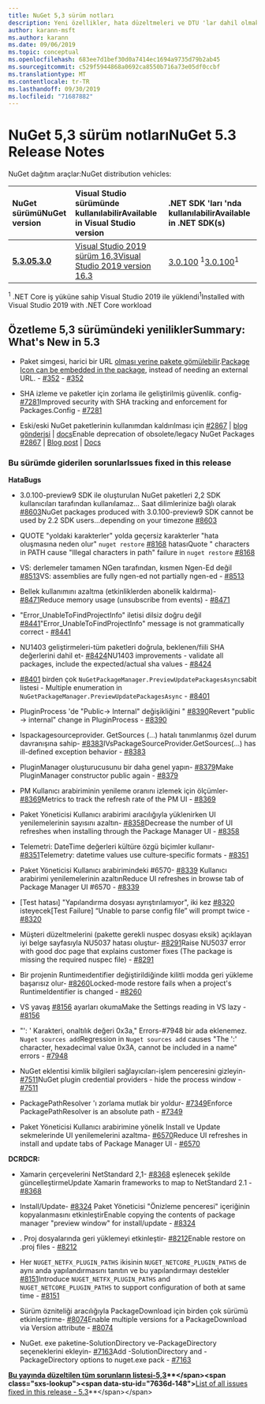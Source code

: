 ```yaml
---
title: NuGet 5,3 sürüm notları
description: Yeni özellikler, hata düzeltmeleri ve DTU 'lar dahil olmak üzere NuGet 5,3 sürüm notları.
author: karann-msft
ms.author: karann
ms.date: 09/06/2019
ms.topic: conceptual
ms.openlocfilehash: 683ee7d1bef30d0a7414ec1694a9735d79b2ab45
ms.sourcegitcommit: c529f5944868a0692ca8550b716a73e05df0ccbf
ms.translationtype: MT
ms.contentlocale: tr-TR
ms.lasthandoff: 09/30/2019
ms.locfileid: "71687882"
---
```

# <a name="nuget-53-release-notes"></a><span data-ttu-id="7636d-103">NuGet 5,3 sürüm notları</span><span class="sxs-lookup"><span data-stu-id="7636d-103">NuGet 5.3 Release Notes</span></span>

<span data-ttu-id="7636d-104">NuGet dağıtım araçlar:</span><span class="sxs-lookup"><span data-stu-id="7636d-104">NuGet distribution vehicles:</span></span>

| <span data-ttu-id="7636d-105">NuGet sürümü</span><span class="sxs-lookup"><span data-stu-id="7636d-105">NuGet version</span></span> | <span data-ttu-id="7636d-106">Visual Studio sürümünde kullanılabilir</span><span class="sxs-lookup"><span data-stu-id="7636d-106">Available in Visual Studio version</span></span>| <span data-ttu-id="7636d-107">.NET SDK 'ları 'nda kullanılabilir</span><span class="sxs-lookup"><span data-stu-id="7636d-107">Available in .NET SDK(s)</span></span>|
|:---|:---|:---|
| [<span data-ttu-id="7636d-108">**5.3.0**</span><span class="sxs-lookup"><span data-stu-id="7636d-108">**5.3.0**</span></span>](https://nuget.org/downloads) | [<span data-ttu-id="7636d-109">Visual Studio 2019 sürüm 16,3</span><span class="sxs-lookup"><span data-stu-id="7636d-109">Visual Studio 2019 version 16.3</span></span>](https://visualstudio.microsoft.com/downloads/) | <span data-ttu-id="7636d-110">[3.0.100](https://dotnet.microsoft.com/download/dotnet-core/3.0) <sup>1</sup></span><span class="sxs-lookup"><span data-stu-id="7636d-110">[3.0.100](https://dotnet.microsoft.com/download/dotnet-core/3.0)<sup>1</sup></span></span> |

<span data-ttu-id="7636d-111"><sup>1</sup> .NET Core iş yüküne sahip Visual Studio 2019 ile yüklendi</span><span class="sxs-lookup"><span data-stu-id="7636d-111"><sup>1</sup>Installed with Visual Studio 2019 with .NET Core workload</span></span>

## <a name="summary-whats-new-in-53"></a><span data-ttu-id="7636d-112">Özetleme 5,3 sürümündeki yenilikler</span><span class="sxs-lookup"><span data-stu-id="7636d-112">Summary: What's New in 5.3</span></span>

* <span data-ttu-id="7636d-113">Paket simgesi, harici bir URL [olması yerine pakete gömülebilir](../reference/msbuild-targets.md#packing-an-icon-image-file).</span><span class="sxs-lookup"><span data-stu-id="7636d-113">[Package Icon can be embedded in the package](../reference/msbuild-targets.md#packing-an-icon-image-file), instead of needing an external URL.</span></span><span data-ttu-id="7636d-114"> - [#352](https://github.com/NuGet/Home/issues/352)</span><span class="sxs-lookup"><span data-stu-id="7636d-114"> - [#352](https://github.com/NuGet/Home/issues/352)</span></span>

* <span data-ttu-id="7636d-115">SHA izleme ve paketler için zorlama ile geliştirilmiş güvenlik. config- [#7281](https://github.com/NuGet/Home/issues/7281)</span><span class="sxs-lookup"><span data-stu-id="7636d-115">Improved security with SHA tracking and enforcement for Packages.Config - [#7281](https://github.com/NuGet/Home/issues/7281)</span></span>

* <span data-ttu-id="7636d-116">Eski/eski NuGet paketlerinin kullanımdan kaldırılması için [#2867](https://github.com/NuGet/Home/issues/2867) | [blog gönderisi](https://devblogs.microsoft.com/nuget/deprecating-packages-on-nuget-org/) | [docs](https://docs.microsoft.com/en-us/nuget/nuget-org/deprecate-packages)</span><span class="sxs-lookup"><span data-stu-id="7636d-116">Enable deprecation of obsolete/legacy NuGet Packages [#2867](https://github.com/NuGet/Home/issues/2867) | [Blog post](https://devblogs.microsoft.com/nuget/deprecating-packages-on-nuget-org/) | [Docs](https://docs.microsoft.com/en-us/nuget/nuget-org/deprecate-packages)</span></span>

### <a name="issues-fixed-in-this-release"></a><span data-ttu-id="7636d-117">Bu sürümde giderilen sorunlar</span><span class="sxs-lookup"><span data-stu-id="7636d-117">Issues fixed in this release</span></span>

<span data-ttu-id="7636d-118">**Hata**</span><span class="sxs-lookup"><span data-stu-id="7636d-118">**Bugs**</span></span>

* <span data-ttu-id="7636d-119">3\.0.100-preview9 SDK ile oluşturulan NuGet paketleri 2,2 SDK kullanıcıları tarafından kullanılamaz... Saat dilimlerinize bağlı olarak [#8603](https://github.com/NuGet/Home/issues/8603)</span><span class="sxs-lookup"><span data-stu-id="7636d-119">NuGet packages produced with 3.0.100-preview9 SDK cannot be used by 2.2 SDK users...depending on your timezone [#8603](https://github.com/NuGet/Home/issues/8603)</span></span>

* <span data-ttu-id="7636d-120">QUOTE "yoldaki karakterler" yolda geçersiz karakterler "hata oluşmasına neden olur" `nuget restore` [#8168](https://github.com/NuGet/Home/issues/8168) hatası</span><span class="sxs-lookup"><span data-stu-id="7636d-120">Quote " characters in PATH cause "Illegal characters in path" failure in `nuget restore` [#8168](https://github.com/NuGet/Home/issues/8168)</span></span>

* <span data-ttu-id="7636d-121">VS: derlemeler tamamen NGen tarafından, kısmen Ngen-Ed değil [#8513](https://github.com/NuGet/Home/issues/8513)</span><span class="sxs-lookup"><span data-stu-id="7636d-121">VS: assemblies are fully ngen-ed not partially ngen-ed - [#8513](https://github.com/NuGet/Home/issues/8513)</span></span>

* <span data-ttu-id="7636d-122">Bellek kullanımını azaltma (etkinliklerden abonelik kaldırma)- [#8471](https://github.com/NuGet/Home/issues/8471)</span><span class="sxs-lookup"><span data-stu-id="7636d-122">Reduce memory usage (unsubscribe from events) - [#8471](https://github.com/NuGet/Home/issues/8471)</span></span>

* <span data-ttu-id="7636d-123">"Error_UnableToFindProjectInfo" iletisi dilsiz doğru değil [#8441](https://github.com/NuGet/Home/issues/8441)</span><span class="sxs-lookup"><span data-stu-id="7636d-123">"Error_UnableToFindProjectInfo" message is not grammatically correct - [#8441](https://github.com/NuGet/Home/issues/8441)</span></span>

* <span data-ttu-id="7636d-124">NU1403 geliştirmeleri-tüm paketleri doğrula, beklenen/fiili SHA değerlerini dahil et- [#8424](https://github.com/NuGet/Home/issues/8424)</span><span class="sxs-lookup"><span data-stu-id="7636d-124">NU1403 improvements - validate all packages, include the expected/actual sha values - [#8424](https://github.com/NuGet/Home/issues/8424)</span></span>

* <span data-ttu-id="7636d-125">[#8401](https://github.com/NuGet/Home/issues/8401) birden çok `NuGetPackageManager.PreviewUpdatePackagesAsync`sabit listesi  - </span><span class="sxs-lookup"><span data-stu-id="7636d-125">Multiple enumeration in `NuGetPackageManager.PreviewUpdatePackagesAsync` - [#8401](https://github.com/NuGet/Home/issues/8401)</span></span>

* <span data-ttu-id="7636d-126">PluginProcess 'de "Public-> Internal" değişikliğini " [#8390](https://github.com/NuGet/Home/issues/8390)</span><span class="sxs-lookup"><span data-stu-id="7636d-126">Revert "public -> internal" change in PluginProcess - [#8390](https://github.com/NuGet/Home/issues/8390)</span></span>

* <span data-ttu-id="7636d-127">Ispackagesourceprovider. GetSources (...) hatalı tanımlanmış özel durum davranışına sahip- [#8383](https://github.com/NuGet/Home/issues/8383)</span><span class="sxs-lookup"><span data-stu-id="7636d-127">IVsPackageSourceProvider.GetSources(…) has ill-defined exception behavior - [#8383](https://github.com/NuGet/Home/issues/8383)</span></span>

* <span data-ttu-id="7636d-128">PluginManager oluşturucusunu bir daha genel yapın- [#8379](https://github.com/NuGet/Home/issues/8379)</span><span class="sxs-lookup"><span data-stu-id="7636d-128">Make PluginManager constructor public again - [#8379](https://github.com/NuGet/Home/issues/8379)</span></span>

* <span data-ttu-id="7636d-129">PM Kullanıcı arabiriminin yenileme oranını izlemek için ölçümler- [#8369](https://github.com/NuGet/Home/issues/8369)</span><span class="sxs-lookup"><span data-stu-id="7636d-129">Metrics to track the refresh rate of the PM UI - [#8369](https://github.com/NuGet/Home/issues/8369)</span></span>

* <span data-ttu-id="7636d-130">Paket Yöneticisi Kullanıcı arabirimi aracılığıyla yüklenirken UI yenilemelerinin sayısını azaltın- [#8358](https://github.com/NuGet/Home/issues/8358)</span><span class="sxs-lookup"><span data-stu-id="7636d-130">Decrease the number of UI refreshes when installing through the Package Manager UI - [#8358](https://github.com/NuGet/Home/issues/8358)</span></span>

* <span data-ttu-id="7636d-131">Telemetri: DateTime değerleri kültüre özgü biçimler kullanır- [#8351](https://github.com/NuGet/Home/issues/8351)</span><span class="sxs-lookup"><span data-stu-id="7636d-131">Telemetry:  datetime values use culture-specific formats - [#8351](https://github.com/NuGet/Home/issues/8351)</span></span>

* <span data-ttu-id="7636d-132">Paket Yöneticisi Kullanıcı arabirimindeki #6570- [#8339](https://github.com/NuGet/Home/issues/8339) Kullanıcı arabirimi yenilemelerinin azaltın</span><span class="sxs-lookup"><span data-stu-id="7636d-132">Reduce UI refreshes in browse tab of Package Manager UI #6570 - [#8339](https://github.com/NuGet/Home/issues/8339)</span></span>

* <span data-ttu-id="7636d-133">[Test hatası] "Yapılandırma dosyası ayrıştırılamıyor", iki kez [#8320](https://github.com/NuGet/Home/issues/8320) isteyecek</span><span class="sxs-lookup"><span data-stu-id="7636d-133">[Test Failure] “Unable to parse config file” will prompt twice - [#8320](https://github.com/NuGet/Home/issues/8320)</span></span>

* <span data-ttu-id="7636d-134">Müşteri düzeltmelerini (pakette gerekli nuspec dosyası eksik) açıklayan iyi belge sayfasıyla NU5037 hatası oluştur- [#8291](https://github.com/NuGet/Home/issues/8291)</span><span class="sxs-lookup"><span data-stu-id="7636d-134">Raise NU5037 error with good doc page that explains customer fixes (The package is missing the required nuspec file) - [#8291](https://github.com/NuGet/Home/issues/8291)</span></span>

* <span data-ttu-id="7636d-135">Bir projenin Runtimeıdentifier değiştirildiğinde kilitli modda geri yükleme başarısız olur- [#8260](https://github.com/NuGet/Home/issues/8260)</span><span class="sxs-lookup"><span data-stu-id="7636d-135">Locked-mode restore fails when a project's RuntimeIdentifier is changed - [#8260](https://github.com/NuGet/Home/issues/8260)</span></span>

* <span data-ttu-id="7636d-136">VS yavaş [#8156](https://github.com/NuGet/Home/issues/8156) ayarları okuma</span><span class="sxs-lookup"><span data-stu-id="7636d-136">Make the Settings reading in VS lazy - [#8156](https://github.com/NuGet/Home/issues/8156)</span></span>

* <span data-ttu-id="7636d-137">"': ' Karakteri, onaltılık değeri 0x3a," Errors-#7948 bir ada eklenemez. [](https://github.com/NuGet/Home/issues/7948) `Nuget sources add`</span><span class="sxs-lookup"><span data-stu-id="7636d-137">Regression in `Nuget sources add` causes "The ':' character, hexadecimal value 0x3A, cannot be included in a name" errors - [#7948](https://github.com/NuGet/Home/issues/7948)</span></span>

* <span data-ttu-id="7636d-138">NuGet eklentisi kimlik bilgileri sağlayıcıları-işlem penceresini gizleyin- [#7511](https://github.com/NuGet/Home/issues/7511)</span><span class="sxs-lookup"><span data-stu-id="7636d-138">NuGet plugin credential providers - hide the process window - [#7511](https://github.com/NuGet/Home/issues/7511)</span></span>

* <span data-ttu-id="7636d-139">PackagePathResolver 'ı zorlama mutlak bir yoldur- [#7349](https://github.com/NuGet/Home/issues/7349)</span><span class="sxs-lookup"><span data-stu-id="7636d-139">Enforce PackagePathResolver is an absolute path - [#7349](https://github.com/NuGet/Home/issues/7349)</span></span>

* <span data-ttu-id="7636d-140">Paket Yöneticisi Kullanıcı arabirimine yönelik Install ve Update sekmelerinde UI yenilemelerini azaltma- [#6570](https://github.com/NuGet/Home/issues/6570)</span><span class="sxs-lookup"><span data-stu-id="7636d-140">Reduce UI refreshes in install and update tabs of Package Manager UI - [#6570](https://github.com/NuGet/Home/issues/6570)</span></span>

<span data-ttu-id="7636d-141">**DCR**</span><span class="sxs-lookup"><span data-stu-id="7636d-141">**DCR:**</span></span>

* <span data-ttu-id="7636d-142">Xamarin çerçevelerini NetStandard 2,1- [#8368](https://github.com/NuGet/Home/issues/8368) eşlenecek şekilde güncelleştirme</span><span class="sxs-lookup"><span data-stu-id="7636d-142">Update Xamarin frameworks to map to NetStandard 2.1 - [#8368](https://github.com/NuGet/Home/issues/8368)</span></span>

* <span data-ttu-id="7636d-143">Install/Update- [#8324](https://github.com/NuGet/Home/issues/8324) Paket Yöneticisi "Önizleme penceresi" içeriğinin kopyalanmasını etkinleştir</span><span class="sxs-lookup"><span data-stu-id="7636d-143">Enable copying the contents of package manager "preview window" for install/update - [#8324](https://github.com/NuGet/Home/issues/8324)</span></span>

* <span data-ttu-id="7636d-144">. Proj dosyalarında geri yüklemeyi etkinleştir- [#8212](https://github.com/NuGet/Home/issues/8212)</span><span class="sxs-lookup"><span data-stu-id="7636d-144">Enable restore on .proj files - [#8212](https://github.com/NuGet/Home/issues/8212)</span></span>

* <span data-ttu-id="7636d-145">Her `NUGET_NETFX_PLUGIN_PATHS` ikisinin `NUGET_NETCORE_PLUGIN_PATHS` de aynı anda yapılandırmasını tanıtın ve bu yapılandırmayı destekler [#8151](https://github.com/NuGet/Home/issues/8151)</span><span class="sxs-lookup"><span data-stu-id="7636d-145">Introduce `NUGET_NETFX_PLUGIN_PATHS` and `NUGET_NETCORE_PLUGIN_PATHS` to support configuration of both at same time - [#8151](https://github.com/NuGet/Home/issues/8151)</span></span>

* <span data-ttu-id="7636d-146">Sürüm özniteliği aracılığıyla PackageDownload için birden çok sürümü etkinleştirme- [#8074](https://github.com/NuGet/Home/issues/8074)</span><span class="sxs-lookup"><span data-stu-id="7636d-146">Enable multiple versions for a PackageDownload via Version attribute - [#8074](https://github.com/NuGet/Home/issues/8074)</span></span>

* <span data-ttu-id="7636d-147">NuGet. exe paketine-SolutionDirectory ve-PackageDirectory seçeneklerini ekleyin- [#7163](https://github.com/NuGet/Home/issues/7163)</span><span class="sxs-lookup"><span data-stu-id="7636d-147">Add -SolutionDirectory and -PackageDirectory options to nuget.exe pack - [#7163](https://github.com/NuGet/Home/issues/7163)</span></span>

<span data-ttu-id="7636d-148">**[Bu yayında düzeltilen tüm sorunların listesi-5,3](https://github.com/nuget/home/issues?q=is%3Aissue+is%3Aclosed+milestone%3A%225.3")**</span><span class="sxs-lookup"><span data-stu-id="7636d-148">**[List of all issues fixed in this release - 5.3](https://github.com/nuget/home/issues?q=is%3Aissue+is%3Aclosed+milestone%3A%225.3")**</span></span>
